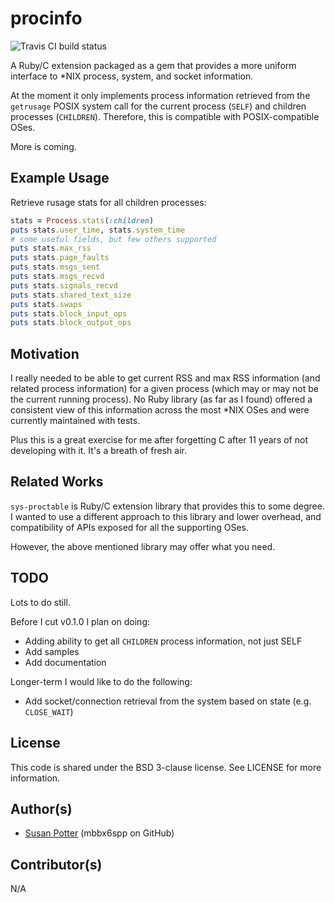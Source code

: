 # procinfo

![Travis CI build status](https://api.travis-ci.org/mbbx6spp/ruby-procinfo.png)

A Ruby/C extension packaged as a gem that provides a more uniform interface
to \*NIX process, system, and socket information.


At the moment it only implements process information retrieved from the
`getrusage` POSIX system call for the current process (`SELF`) and children
processes (`CHILDREN`). Therefore, this is compatible with POSIX-compatible
OSes.

More is coming.

## Example Usage

Retrieve rusage stats for all children processes:

```ruby
stats = Process.stats(:children)
puts stats.user_time, stats.system_time
# some useful fields, but few others supported
puts stats.max_rss
puts stats.page_faults
puts stats.msgs_sent
puts stats.msgs_recvd
puts stats.signals_recvd
puts stats.shared_text_size
puts stats.swaps
puts stats.block_input_ops
puts stats.block_output_ops
```

## Motivation

I really needed to be able to get current RSS and max RSS information (and
related process information) for a given process (which may or may not be
the current running process). No Ruby library (as far as I found) offered a
consistent view of this information across the most \*NIX OSes and were
currently maintained with tests.

Plus this is a great exercise for me after forgetting C after 11 years of
not developing with it. It's a breath of fresh air.

## Related Works

`sys-proctable` is Ruby/C extension library that provides this to some
degree. I wanted to use a different approach to this library and lower
overhead, and compatibility of APIs exposed for all the supporting OSes.

However, the above mentioned library may offer what you need.

## TODO

Lots to do still.

Before I cut v0.1.0 I plan on doing:

* Adding ability to get all `CHILDREN` process information, not just SELF
* Add samples
* Add documentation

Longer-term I would like to do the following:

* Add socket/connection retrieval from the system based on state (e.g. `CLOSE_WAIT`)

## License

This code is shared under the BSD 3-clause license. See LICENSE for
more information.

## Author(s)

* [Susan Potter](http://susanpotter.net) <me at susanpotter do net> (mbbx6spp on GitHub)

## Contributor(s)

N/A
